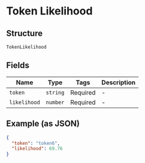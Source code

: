 
# Token Likelihood

## Structure

`TokenLikelihood`

## Fields

| Name | Type | Tags | Description |
|  --- | --- | --- | --- |
| `token` | `string` | Required | - |
| `likelihood` | `number` | Required | - |

## Example (as JSON)

```json
{
  "token": "token6",
  "likelihood": 69.76
}
```

